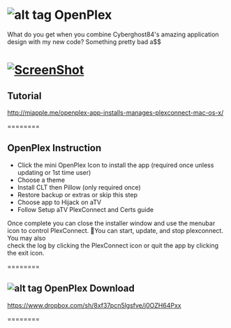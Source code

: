 ![alt tag](https://raw.githubusercontent.com/wahlmanj/OpenPlex/master/OpenPlexIcons/MenuIcon2.png)   OpenPlex
========
What do you get when you combine Cyberghost84's amazing application design with my new code? Something pretty bad a$$

[![ScreenShot](https://raw.githubusercontent.com/wahlmanj/OpenPlex/master/OpenPlexIcons/OpenplexVid.png)](https://www.youtube.com/watch?feature=player_detailpage&v=NhyRDrESDa8)
========
## Tutorial

http://miapple.me/openplex-app-installs-manages-plexconnect-mac-os-x/

========
## OpenPlex Instruction

- Click the mini OpenPlex Icon to install the app
  (required once unless updating or 1st time user)
- Choose a theme
- Install CLT then Pillow (only required once)        
- Restore backup or extras or skip this step 
- Choose app to Hijack on aTV
- Follow Setup aTV PlexConnect and Certs guide

Once complete you can close the installer window and
use the menubar icon to control PlexConnect. You
can start, update, and stop plexconnect. You may also        
check the log by clicking the PlexConnect icon or quit
the app by clicking the exit icon.

========
## ![alt tag](https://raw.githubusercontent.com/wahlmanj/OpenPlex/master/OpenPlexIcons/MenuIcon2.png) OpenPlex Download

https://www.dropbox.com/sh/8xf37pcn5lgsfve/j0OZH64Pxx

========
